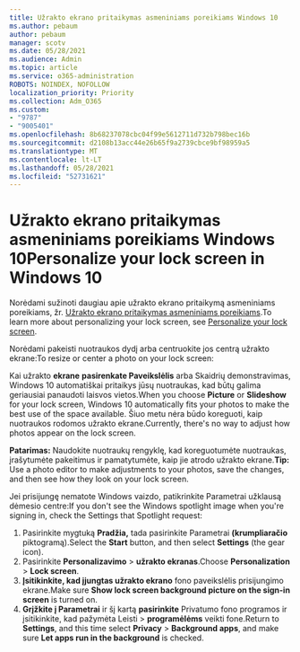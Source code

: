 ```yaml
---
title: Užrakto ekrano pritaikymas asmeniniams poreikiams Windows 10
ms.author: pebaum
author: pebaum
manager: scotv
ms.date: 05/28/2021
ms.audience: Admin
ms.topic: article
ms.service: o365-administration
ROBOTS: NOINDEX, NOFOLLOW
localization_priority: Priority
ms.collection: Adm_O365
ms.custom:
- "9787"
- "9005401"
ms.openlocfilehash: 8b68237078cbc04f99e5612711d732b798bec16b
ms.sourcegitcommit: d2108b13acc44e26b65f9a2739cbce9bf98959a5
ms.translationtype: MT
ms.contentlocale: lt-LT
ms.lasthandoff: 05/28/2021
ms.locfileid: "52731621"
---
```

# <a name="personalize-your-lock-screen-in-windows-10"></a><span data-ttu-id="9503a-102">Užrakto ekrano pritaikymas asmeniniams poreikiams Windows 10</span><span class="sxs-lookup"><span data-stu-id="9503a-102">Personalize your lock screen in Windows 10</span></span>

<span data-ttu-id="9503a-103">Norėdami sužinoti daugiau apie užrakto ekrano pritaikymą asmeniniams poreikiams, žr. [Užrakto ekrano pritaikymas asmeniniams poreikiams](https://support.microsoft.com/windows/personalize-your-lock-screen-81dab9b0-35cf-887c-84a0-6de8ef72bea0).</span><span class="sxs-lookup"><span data-stu-id="9503a-103">To learn more about personalizing your lock screen, see [Personalize your lock screen](https://support.microsoft.com/windows/personalize-your-lock-screen-81dab9b0-35cf-887c-84a0-6de8ef72bea0).</span></span>

<span data-ttu-id="9503a-104">Norėdami pakeisti nuotraukos dydį arba centruokite jos centrą užrakto ekrane:</span><span class="sxs-lookup"><span data-stu-id="9503a-104">To resize or center a photo on your lock screen:</span></span>

<span data-ttu-id="9503a-105">Kai užrakto **ekrane** **pasirenkate Paveikslėlis** arba Skaidrių demonstravimas, Windows 10 automatiškai pritaikys jūsų nuotraukas, kad būtų galima geriausiai panaudoti laisvos vietos.</span><span class="sxs-lookup"><span data-stu-id="9503a-105">When you choose **Picture** or **Slideshow** for your lock screen, Windows 10 automatically fits your photos to make the best use of the space available.</span></span> <span data-ttu-id="9503a-106">Šiuo metu nėra būdo koreguoti, kaip nuotraukos rodomos užrakto ekrane.</span><span class="sxs-lookup"><span data-stu-id="9503a-106">Currently, there's no way to adjust how photos appear on the lock screen.</span></span>

<span data-ttu-id="9503a-107">**Patarimas:** Naudokite nuotraukų rengyklę, kad koreguotumėte nuotraukas, įrašytumėte pakeitimus ir pamatytumėte, kaip jie atrodo užrakto ekrane.</span><span class="sxs-lookup"><span data-stu-id="9503a-107">**Tip:** Use a photo editor to make adjustments to your photos, save the changes, and then see how they look on your lock screen.</span></span>

<span data-ttu-id="9503a-108">Jei prisijungę nematote Windows vaizdo, patikrinkite Parametrai užklausą dėmesio centre:</span><span class="sxs-lookup"><span data-stu-id="9503a-108">If you don't see the Windows spotlight image when you're signing in, check the Settings that Spotlight request:</span></span> 

1. <span data-ttu-id="9503a-109">Pasirinkite mygtuką **Pradžia,** tada pasirinkite Parametrai **(krumpliaračio** piktogramą).</span><span class="sxs-lookup"><span data-stu-id="9503a-109">Select the **Start** button, and then select **Settings** (the gear icon).</span></span>
1. <span data-ttu-id="9503a-110">Pasirinkite **Personalizavimo**  >  **užrakto ekranas**.</span><span class="sxs-lookup"><span data-stu-id="9503a-110">Choose **Personalization** > **Lock screen**.</span></span>
1. <span data-ttu-id="9503a-111">**Įsitikinkite, kad įjungtas užrakto ekrano** fono paveikslėlis prisijungimo ekrane.</span><span class="sxs-lookup"><span data-stu-id="9503a-111">Make sure **Show lock screen background picture on the sign-in screen** is turned on.</span></span>
1. <span data-ttu-id="9503a-112">**Grįžkite į Parametrai** ir šį kartą **pasirinkite** Privatumo fono programos ir įsitikinkite, kad pažymėta Leisti  >   **programėlėms** veikti fone.</span><span class="sxs-lookup"><span data-stu-id="9503a-112">Return to **Settings**, and this time select **Privacy** > **Background apps**, and make sure **Let apps run in the background** is checked.</span></span>